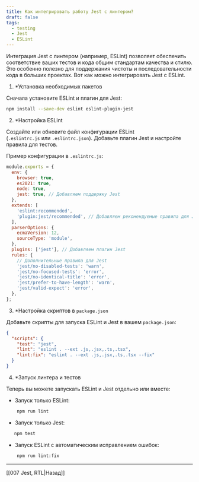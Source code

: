 ```yaml
---
title: Как интегрировать работу Jest с линтером?
draft: false
tags:
  - testing
  - Jest
  - ESLint
---
```

Интеграция Jest с линтером (например, ESLint) позволяет обеспечить соответствие ваших тестов и кода общим стандартам качества и стилю. Это особенно полезно для поддержания чистоты и последовательности кода в больших проектах. Вот как можно интегрировать Jest с ESLint.

 1. *Установка необходимых пакетов

Сначала установите ESLint и плагин для Jest:
```bash
npm install --save-dev eslint eslint-plugin-jest
```

2. *Настройка ESLint

Создайте или обновите файл конфигурации ESLint (`.eslintrc.js` или `.eslintrc.json`). Добавьте плагин Jest и настройте правила для тестов.

Пример конфигурации в `.eslintrc.js`:

```javascript
module.exports = {
  env: {
    browser: true,
    es2021: true,
    node: true,
    jest: true, // Добавляем поддержку Jest
  },
  extends: [
    'eslint:recommended',
    'plugin:jest/recommended', // Добавляем рекомендуемые правила для Jest
  ],
  parserOptions: {
    ecmaVersion: 12,
    sourceType: 'module',
  },
  plugins: ['jest'], // Добавляем плагин Jest
  rules: {
    // Дополнительные правила для Jest
    'jest/no-disabled-tests': 'warn',
    'jest/no-focused-tests': 'error',
    'jest/no-identical-title': 'error',
    'jest/prefer-to-have-length': 'warn',
    'jest/valid-expect': 'error',
  },
};
```

3. *Настройка скриптов в `package.json`

Добавьте скрипты для запуска ESLint и Jest в вашем `package.json`:
```json
{
  "scripts": {
    "test": "jest",
    "lint": "eslint . --ext .js,.jsx,.ts,.tsx",
    "lint:fix": "eslint . --ext .js,.jsx,.ts,.tsx --fix"
  }
}
```

4. *Запуск линтера и тестов

Теперь вы можете запускать ESLint и Jest отдельно или вместе:

- Запуск только ESLint:
```bash
    npm run lint
```
    
- Запуск только Jest:
 ```bash
    npm test
```

- Запуск ESLint с автоматическим исправлением ошибок:
```bash
    npm run lint:fix
```

____

[[007 Jest, RTL|Назад]]